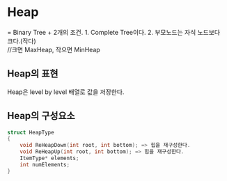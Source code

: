 # Heap
= Binary Tree + 2개의 조건.
    1. Complete Tree이다.
    2. 부모노드는 자식 노드보다 크다.(작다) <br>
    //크면 MaxHeap, 작으면 MinHeap
    
## Heap의 표현

Heap은 level by level 배열로 값을 저장한다. 

## Heap의 구성요소

```c++
struct HeapType
{
    void ReHeapDown(int root, int bottom); => 힙을 재구성한다. 
    void ReHeapUp(int root, int bottom); => 힙을 재구성한다.
    ItemType* elements;
    int numElements;
}
```
